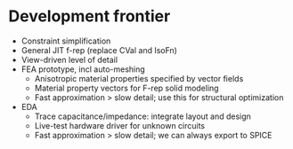 # Development frontier
+ Constraint simplification
+ General JIT f-rep (replace CVal and IsoFn)
+ View-driven level of detail
+ FEA prototype, incl auto-meshing
  + Anisotropic material properties specified by vector fields
  + Material property vectors for F-rep solid modeling
  + Fast approximation > slow detail; use this for structural optimization
+ EDA
  + Trace capacitance/impedance: integrate layout and design
  + Live-test hardware driver for unknown circuits
  + Fast approximation > slow detail; we can always export to SPICE
